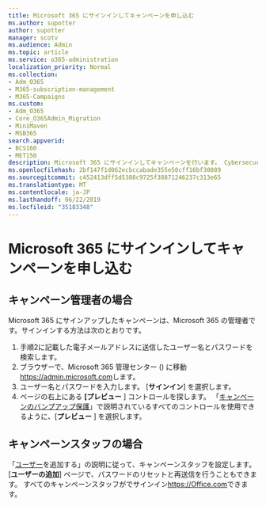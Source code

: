 ```yaml
---
title: Microsoft 365 にサインインしてキャンペーンを申し込む
ms.author: supotter
author: supotter
manager: scotv
ms.audience: Admin
ms.topic: article
ms.service: o365-administration
localization_priority: Normal
ms.collection:
- Adm_O365
- M365-subscription-management
- M365-Campaigns
ms.custom:
- Adm_O365
- Core_O365Admin_Migration
- MiniMaven
- MSB365
search.appverid:
- BCS160
- MET150
description: Microsoft 365 にサインインしてキャンペーンを行います。 Cybersecurity の脅威から、電子メール、データ、コミュニケーションにキャンペーンを保護します。
ms.openlocfilehash: 2bf147f1d062ecbccabade355e50cff16bf30089
ms.sourcegitcommit: c452413dff5d5388c9725f38871246237c313e65
ms.translationtype: MT
ms.contentlocale: ja-JP
ms.lasthandoff: 06/22/2019
ms.locfileid: "35183348"
---
```

# <a name="sign-in-to-microsoft-365-for-campaigns"></a>Microsoft 365 にサインインしてキャンペーンを申し込む

## <a name="for-campaign-admins"></a>キャンペーン管理者の場合
Microsoft 365 にサインアップしたキャンペーンは、Microsoft 365 の管理者です。サインインする方法は次のとおりです。 
1. 手順2に記載した電子メールアドレスに送信したユーザー名とパスワードを検索[](m365-campaigns-sign-up.md#steps-to-sign-up)します。
2. ブラウザーで、Microsoft 365 管理センター () に移動<a href="https://go.microsoft.com/fwlink/p/?linkid=837890" target="_blank">https://admin.microsoft.com</a>します。 
3. ユーザー名とパスワードを入力します。 [**サインイン**] を選択します。
4. ページの右上にある **[プレビュー** ] コントロールを探します。 「[キャンペーンのバンプアップ保護](m365-campaigns-security-overview.md)」で説明されているすべてのコントロールを使用できるように、[**プレビュー** ] を選択します。

## <a name="for-campaign-staff"></a>キャンペーンスタッフの場合
「[ユーザー](../business/add-users-m365b.md?toc=/microsoft-365/campaigns/toc.json)を追加する」の説明に従って、キャンペーンスタッフを設定します。 [**ユーザーの追加**] ページで、パスワードのリセットと再送信を行うこともできます。
すべてのキャンペーンスタッフがでサインイン<a href="https://office.com" target="_blank">https://Office.com</a>できます。

